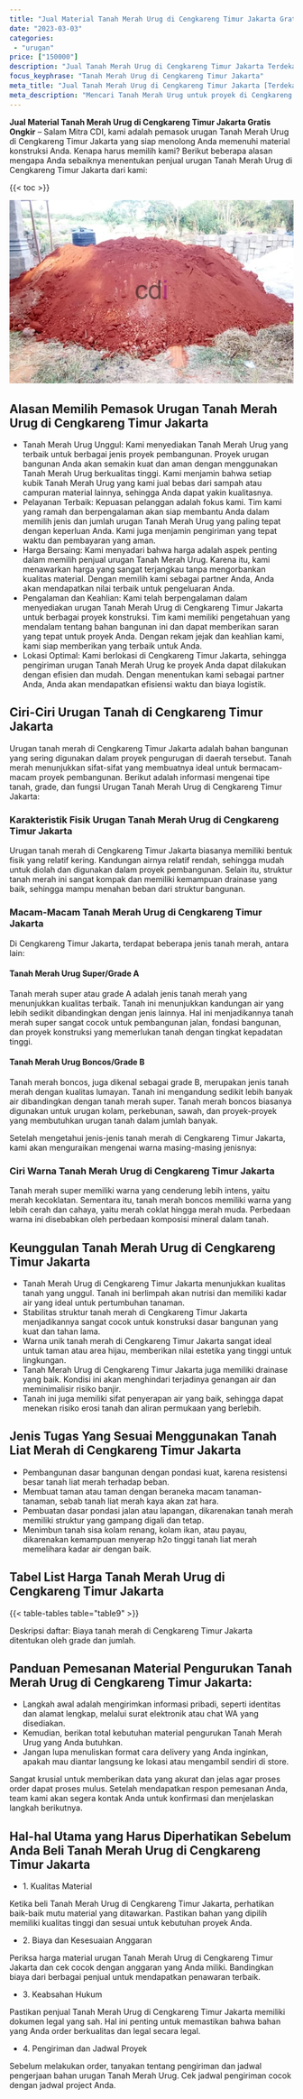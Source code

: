 ```yaml
---
title: "Jual Material Tanah Merah Urug di Cengkareng Timur Jakarta Gratis Ongkir"
date: "2023-03-03"
categories:
 - "urugan"
price: ["150000"]
description: "Jual Tanah Merah Urug di Cengkareng Timur Jakarta Terdekat. Tanah Merah Urug ini sering digunakan dalam proyek konstruksi sebagai bahan urugan yang unggul dan tepat guna. Hubungi kami untuk informasi lebih lanjut."
focus_keyphrase: "Tanah Merah Urug di Cengkareng Timur Jakarta"
meta_title: "Jual Tanah Merah Urug di Cengkareng Timur Jakarta [Terdekat] - CDI"
meta_description: "Mencari Tanah Merah Urug untuk proyek di Cengkareng Timur Jakarta? Kami menawarkan Tanah Merah Urug berkualitas untuk urugan lahan. Raih penawaran terbaik sekarang."
---
```


**Jual Material Tanah Merah Urug di Cengkareng Timur Jakarta Gratis Ongkir** – Salam Mitra CDI, kami adalah pemasok urugan Tanah Merah Urug di Cengkareng Timur Jakarta yang siap menolong Anda memenuhi material konstruksi Anda. Kenapa harus memilih kami? Berikut beberapa alasan mengapa Anda sebaiknya menentukan penjual urugan Tanah Merah Urug di Cengkareng Timur Jakarta dari kami:

{{< toc >}}

![Jual Material Tanah Merah Urug di Cengkareng Timur Jakarta Gratis Ongkir](/images/tanah/tanah-urug-03.jpg)

## Alasan Memilih Pemasok Urugan Tanah Merah Urug di Cengkareng Timur Jakarta

*   Tanah Merah Urug Unggul: Kami menyediakan Tanah Merah Urug yang terbaik untuk berbagai jenis proyek pembangunan. Proyek urugan bangunan Anda akan semakin kuat dan aman dengan menggunakan Tanah Merah Urug berkualitas tinggi. Kami menjamin bahwa setiap kubik Tanah Merah Urug yang kami jual bebas dari sampah atau campuran material lainnya, sehingga Anda dapat yakin kualitasnya.
*   Pelayanan Terbaik: Kepuasan pelanggan adalah fokus kami. Tim kami yang ramah dan berpengalaman akan siap membantu Anda dalam memilih jenis dan jumlah urugan Tanah Merah Urug yang paling tepat dengan keperluan Anda. Kami juga menjamin pengiriman yang tepat waktu dan pembayaran yang aman.
*   Harga Bersaing: Kami menyadari bahwa harga adalah aspek penting dalam memilih penjual urugan Tanah Merah Urug. Karena itu, kami menawarkan harga yang sangat terjangkau tanpa mengorbankan kualitas material. Dengan memilih kami sebagai partner Anda, Anda akan mendapatkan nilai terbaik untuk pengeluaran Anda.
*   Pengalaman dan Keahlian: Kami telah berpengalaman dalam menyediakan urugan Tanah Merah Urug di Cengkareng Timur Jakarta untuk berbagai proyek konstruksi. Tim kami memiliki pengetahuan yang mendalam tentang bahan bangunan ini dan dapat memberikan saran yang tepat untuk proyek Anda. Dengan rekam jejak dan keahlian kami, kami siap memberikan yang terbaik untuk Anda.
*   Lokasi Optimal: Kami berlokasi di Cengkareng Timur Jakarta, sehingga pengiriman urugan Tanah Merah Urug ke proyek Anda dapat dilakukan dengan efisien dan mudah. Dengan menentukan kami sebagai partner Anda, Anda akan mendapatkan efisiensi waktu dan biaya logistik. 

## Ciri-Ciri Urugan Tanah di Cengkareng Timur Jakarta

Urugan tanah merah di Cengkareng Timur Jakarta adalah bahan bangunan yang sering digunakan dalam proyek pengurugan di daerah tersebut. Tanah merah menunjukkan sifat-sifat yang membuatnya ideal untuk bermacam-macam proyek pembangunan. Berikut adalah informasi mengenai tipe tanah, grade, dan fungsi Urugan Tanah Merah Urug di Cengkareng Timur Jakarta:

### Karakteristik Fisik Urugan Tanah Merah Urug di Cengkareng Timur Jakarta

Urugan tanah merah di Cengkareng Timur Jakarta biasanya memiliki bentuk fisik yang relatif kering. Kandungan airnya relatif rendah, sehingga mudah untuk diolah dan digunakan dalam proyek pembangunan. Selain itu, struktur tanah merah ini sangat kompak dan memiliki kemampuan drainase yang baik, sehingga mampu menahan beban dari struktur bangunan.

### Macam-Macam Tanah Merah Urug di Cengkareng Timur Jakarta

Di Cengkareng Timur Jakarta, terdapat beberapa jenis tanah merah, antara lain:

#### Tanah Merah Urug Super/Grade A

Tanah merah super atau grade A adalah jenis tanah merah yang menunjukkan kualitas terbaik. Tanah ini menunjukkan kandungan air yang lebih sedikit dibandingkan dengan jenis lainnya. Hal ini menjadikannya tanah merah super sangat cocok untuk pembangunan jalan, fondasi bangunan, dan proyek konstruksi yang memerlukan tanah dengan tingkat kepadatan tinggi.

#### Tanah Merah Urug Boncos/Grade B

Tanah merah boncos, juga dikenal sebagai grade B, merupakan jenis tanah merah dengan kualitas lumayan. Tanah ini mengandung sedikit lebih banyak air dibandingkan dengan tanah merah super. Tanah merah boncos biasanya digunakan untuk urugan kolam, perkebunan, sawah, dan proyek-proyek yang membutuhkan urugan tanah dalam jumlah banyak.

Setelah mengetahui jenis-jenis tanah merah di Cengkareng Timur Jakarta, kami akan menguraikan mengenai warna masing-masing jenisnya:

### Ciri Warna Tanah Merah Urug di Cengkareng Timur Jakarta

Tanah merah super memiliki warna yang cenderung lebih intens, yaitu merah kecoklatan. Sementara itu, tanah merah boncos memiliki warna yang lebih cerah dan cahaya, yaitu merah coklat hingga merah muda. Perbedaan warna ini disebabkan oleh perbedaan komposisi mineral dalam tanah.

## Keunggulan Tanah Merah Urug di Cengkareng Timur Jakarta

*   Tanah Merah Urug di Cengkareng Timur Jakarta menunjukkan kualitas tanah yang unggul. Tanah ini berlimpah akan nutrisi dan memiliki kadar air yang ideal untuk pertumbuhan tanaman.
*   Stabilitas struktur tanah merah di Cengkareng Timur Jakarta menjadikannya sangat cocok untuk konstruksi dasar bangunan yang kuat dan tahan lama.
*   Warna unik tanah merah di Cengkareng Timur Jakarta sangat ideal untuk taman atau area hijau, memberikan nilai estetika yang tinggi untuk lingkungan.
*   Tanah Merah Urug di Cengkareng Timur Jakarta juga memiliki drainase yang baik. Kondisi ini akan menghindari terjadinya genangan air dan meminimalisir risiko banjir.
*   Tanah ini juga memiliki sifat penyerapan air yang baik, sehingga dapat menekan risiko erosi tanah dan aliran permukaan yang berlebih.

## Jenis Tugas Yang Sesuai Menggunakan Tanah Liat Merah di Cengkareng Timur Jakarta

*   Pembangunan dasar bangunan dengan pondasi kuat, karena resistensi besar tanah liat merah terhadap beban.
*   Membuat taman atau taman dengan beraneka macam tanaman-tanaman, sebab tanah liat merah kaya akan zat hara.
*   Pembuatan dasar pondasi jalan atau lapangan, dikarenakan tanah merah memiliki struktur yang gampang digali dan tetap.
*   Menimbun tanah sisa kolam renang, kolam ikan, atau payau, dikarenakan kemampuan menyerap h2o tinggi tanah liat merah memelihara kadar air dengan baik.

## Tabel List Harga Tanah Merah Urug di Cengkareng Timur Jakarta

{{< table-tables table="table9" >}}

Deskripsi daftar: Biaya tanah merah di Cengkareng Timur Jakarta ditentukan oleh grade dan jumlah.

## Panduan Pemesanan Material Pengurukan Tanah Merah Urug di Cengkareng Timur Jakarta:

*   Langkah awal adalah mengirimkan informasi pribadi, seperti identitas dan alamat lengkap, melalui surat elektronik atau chat WA yang disediakan.
*   Kemudian, berikan total kebutuhan material pengurukan Tanah Merah Urug yang Anda butuhkan.
*   Jangan lupa menuliskan format cara delivery yang Anda inginkan, apakah mau diantar langsung ke lokasi atau mengambil sendiri di store.

Sangat krusial untuk memberikan data yang akurat dan jelas agar proses order dapat proses mulus. Setelah mendapatkan respon pemesanan Anda, team kami akan segera kontak Anda untuk konfirmasi dan menjelaskan langkah berikutnya.

## Hal-hal Utama yang Harus Diperhatikan Sebelum Anda Beli Tanah Merah Urug di Cengkareng Timur Jakarta

*   1\. Kualitas Material

Ketika beli Tanah Merah Urug di Cengkareng Timur Jakarta, perhatikan baik-baik mutu material yang ditawarkan. Pastikan bahan yang dipilih memiliki kualitas tinggi dan sesuai untuk kebutuhan proyek Anda.
*   2\. Biaya dan Kesesuaian Anggaran

Periksa harga material urugan Tanah Merah Urug di Cengkareng Timur Jakarta dan cek cocok dengan anggaran yang Anda miliki. Bandingkan biaya dari berbagai penjual untuk mendapatkan penawaran terbaik.
*   3\. Keabsahan Hukum

Pastikan penjual Tanah Merah Urug di Cengkareng Timur Jakarta memiliki dokumen legal yang sah. Hal ini penting untuk memastikan bahwa bahan yang Anda order berkualitas dan legal secara legal.
*   4\. Pengiriman dan Jadwal Proyek

Sebelum melakukan order, tanyakan tentang pengiriman dan jadwal pengerjaan bahan urugan Tanah Merah Urug. Cek jadwal pengiriman cocok dengan jadwal project Anda.